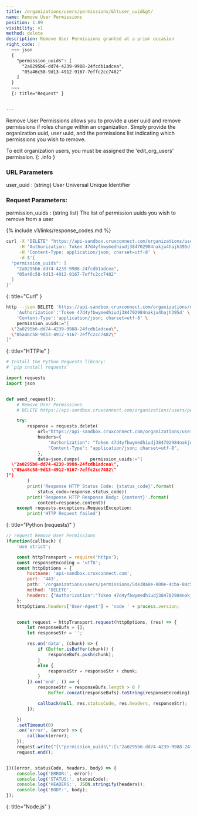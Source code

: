 ```yaml
---
title: /organizations/users/permissions/&ltuser_uuid&gt/
name: Remove User Permissions
position: 1.09
visibility: v1
method: delete
description: Remove User Permissions granted at a prior occasion
right_code: |
  ~~~ json
  {
    "permission_uuids": [
      "2a0295b6-dd74-4239-9988-24fcdb1adcea",
      "05a46c58-9d13-4912-9167-7effc2cc7482"
    ]
  }
  ~~~
  {: title="Request" }


---
```

Remove User Permissions allows you to provide a user uuid and remove permissions if roles change within an organization. Simply provide the organization uuid, user uuid, and the permissions list indicating which permissions you wish to remove.

To edit organization users, you must be assigned the 'edit_org_users' permission.
{: .info }

### URL Parameters

user_uuid
: (string) User Universal Unique Identifier

### Request Parameters:

permission_uuids
: (string list) The list of permission uuids you wish to remove from a user

{% include v1/links/response_codes.md %}

~~~ bash
curl -X "DELETE" "https://api-sandbox.cruxconnect.com/organizations/users/permissions/5de38a8e-800e-4cba-84c5-ee6c27f304d8/" \
     -H 'Authorization: Token 47d4yfbwymedhiudj384702984nakju4hajh395d' \
     -H 'Content-Type: application/json; charset=utf-8' \
     -d $'{
  "permission_uuids": [
    "2a0295b6-dd74-4239-9988-24fcdb1adcea",
    "05a46c58-9d13-4912-9167-7effc2cc7482"
  ]
}'

~~~
{: title="Curl" }

~~~ bash
http --json DELETE 'https://api-sandbox.cruxconnect.com/organizations/users/permissions/5de38a8e-800e-4cba-84c5-ee6c27f304d8/' \
    'Authorization':'Token 47d4yfbwymedhiudj384702984nakju4hajh395d' \
    'Content-Type':'application/json; charset=utf-8' \
    permission_uuids:="[
  \"2a0295b6-dd74-4239-9988-24fcdb1adcea\",
  \"05a46c58-9d13-4912-9167-7effc2cc7482\"
]"

~~~
{: title="HTTPie" }

~~~ python
# Install the Python Requests library:
# `pip install requests`

import requests
import json


def send_request():
    # Remove User Permissions
    # DELETE https://api-sandbox.cruxconnect.com/organizations/users/permissions/5de38a8e-800e-4cba-84c5-ee6c27f304d8/

    try:
        response = requests.delete(
            url="https://api-sandbox.cruxconnect.com/organizations/users/permissions/5de38a8e-800e-4cba-84c5-ee6c27f304d8/",
            headers={
                "Authorization": "Token 47d4yfbwymedhiudj384702984nakju4hajh395d",
                "Content-Type": "application/json; charset=utf-8",
            },
            data=json.dumps(    permission_uuids:="[
  \"2a0295b6-dd74-4239-9988-24fcdb1adcea\",
  \"05a46c58-9d13-4912-9167-7effc2cc7482\"
]")
        )
        print('Response HTTP Status Code: {status_code}'.format(
            status_code=response.status_code))
        print('Response HTTP Response Body: {content}'.format(
            content=response.content))
    except requests.exceptions.RequestException:
        print('HTTP Request failed')

~~~
{: title="Python (requests)" }

~~~ javascript
// request Remove User Permissions
(function(callback) {
    'use strict';

    const httpTransport = require('https');
    const responseEncoding = 'utf8';
    const httpOptions = {
        hostname: 'api-sandbox.cruxconnect.com',
        port: '443',
        path: '/organizations/users/permissions/5de38a8e-800e-4cba-84c5-ee6c27f304d8/',
        method: 'DELETE',
        headers: {"Authorization":"Token 47d4yfbwymedhiudj384702984nakju4hajh395d","Content-Type":"application/json; charset=utf-8"}
    };
    httpOptions.headers['User-Agent'] = 'node ' + process.version;


    const request = httpTransport.request(httpOptions, (res) => {
        let responseBufs = [];
        let responseStr = '';

        res.on('data', (chunk) => {
            if (Buffer.isBuffer(chunk)) {
                responseBufs.push(chunk);
            }
            else {
                responseStr = responseStr + chunk;
            }
        }).on('end', () => {
            responseStr = responseBufs.length > 0 ?
                Buffer.concat(responseBufs).toString(responseEncoding) : responseStr;

            callback(null, res.statusCode, res.headers, responseStr);
        });

    })
    .setTimeout(0)
    .on('error', (error) => {
        callback(error);
    });
    request.write("{\"permission_uuids\":[\"2a0295b6-dd74-4239-9988-24fcdb1adcea\",\"05a46c58-9d13-4912-9167-7effc2cc7482\"]}")
    request.end();


})((error, statusCode, headers, body) => {
    console.log('ERROR:', error);
    console.log('STATUS:', statusCode);
    console.log('HEADERS:', JSON.stringify(headers));
    console.log('BODY:', body);
});

~~~
{: title="Node.js" }
